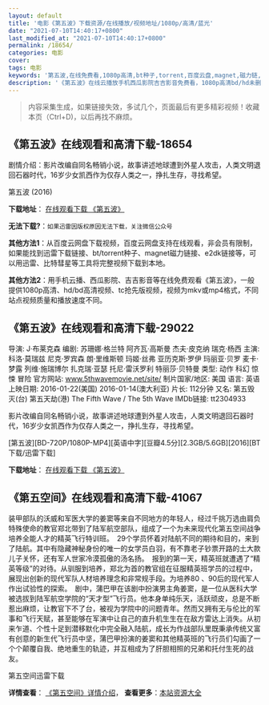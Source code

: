 ```yaml
---
layout: default
title: '电影《第五波》下载资源/在线播放/视频地址/1080p/高清/蓝光'
date: "2021-07-10T14:40:17+0800"
last_modified_at: "2021-07-10T14:40:17+0800"
permalink: /18654/
categories: 电影
cover:
tags: 电影
keywords: '第五波,在线免费看,1080p高清,bt种子,torrent,百度云盘,magnet,磁力链,迅雷下载资源'
description: '《第五波》在线云播放手机西瓜影院吉吉影音免费看，1080p高清bd/hd未删减完整版和tc抢先枪版，mkv/mp4格式，附带bt/torrent种子、magnet/磁力链、百度云盘、网盘资源迅雷下载链接'
---
```


>内容采集生成，如果链接失效，多试几个，页面最后有更多精彩视频！收藏本页（Ctrl+D)，以后再找不麻烦。


## 《第五波》在线观看和高清下载-18654

剧情介绍：影片改编自同名畅销小说，故事讲述地球遭到外星人攻击，人类文明退回石器时代，16岁少女凯西作为仅存人类之一，挣扎生存，寻找希望。


第五波 (2016)

**下载地址**： [在线观看下载 《第五波》](https://www.btbtdy.me/btdy/dy2688.html) 


**无法下载?**：`如果迅雷因版权原因无法下载，关注微信公众号 `

**其他方法1**：从百度云网盘下载视频，百度云网盘支持在线观看，非会员有限制，如果能找到迅雷下载链接、bt/torrent种子、magnet磁力链接、e2dk链接等，可以用迅雷、比特彗星等工具将完整视频下载到本地。

**其他方法2**：用手机云播、西瓜影院、吉吉影音等在线免费观看《第五波》，一般提供1080p高清、hd/bd高清视频、tc抢先版视频，视频为mkv或mp4格式，不同站点视频质量和播放速度不同。


## 《第五波》在线观看和高清下载-29022

导演: J·布莱克森 编剧: 苏珊娜·格兰特 阿齐瓦·高斯曼 杰夫·皮克纳 瑞克·杨西 主演: 科洛·莫瑞兹 尼克·罗宾森 朗·里维斯顿 玛姬·丝弗 亚历克斯·罗伊 玛丽亚·贝罗 麦卡·梦露 列维·施瑞博尔 扎克瑞·亚瑟 托尼·雷沃罗利 特丽莎·贝特曼 类型: 动作 科幻 惊悚 冒险 官方网站: www.5thwavemovie.net/site/ 制片国家/地区: 美国 语言: 英语 上映日期: 2016-01-22(美国) 2016-01-14(澳大利亚) 片长: 112分钟 又名: 第五毁灭(台) 第五天劫(港) The Fifth Wave / The 5th Wave IMDb链接: tt2304933

影片改编自同名畅销小说，故事讲述地球遭到外星人攻击，人类文明退回石器时代，16岁少女凯西作为仅存人类之一，挣扎生存，寻找希望。


[第五波][BD-720P/1080P-MP4][英语中字][豆瓣4.5分][2.3GB/5.6GB][2016][BT下载/迅雷下载]

**下载地址**： [在线观看下载 《第五波》](https://www.btdx8.com/torrent/the_5th_wave_2016.html) 


## 《第五空间》在线观看和高清下载-41067

装甲部队的沃威和军医大学的姜窦等来自不同地方的年轻人，经过千挑万选由肩负特殊使命的教官郑北带到了陆军航空部队，组成了一个为未来现代化第五空间战争培养全能人才的精英飞行特训班。　29个学员怀着对陆航不同的期待和目的，来到了陆航。其中有隐藏神秘身份的唯一的女学员白羽，有不靠老子钞票开路的土大款儿子关怀，还有军人世家冷漠孤傲的汤名扬。　报到的第一天，精英班就遭遇了&ldquo;精英等级”的对待。从驯服到培养，郑北为首的教官组在征服精英班学员的过程中，展现出创新的现代军队人材培养理念和非常规手段。为培养80 、90后的现代军人作出试验性的探索。　剧中，蒲巴甲在该剧中扮演男主角姜窦，是一位从医科大学被选拔到陆军航空学院的“天才型&rdquo;飞行员。他本身单纯乐天，活跃顽皮，总是不断惹出麻烦，让教官下不了台，被视为学院中的问题青年。然而又拥有无与伦比的军事和飞行天赋，甚至能够在军演中让自己的直升机生生在在敌方雷达上消失。从初来乍道、个性十足到潜移默化中完全融入陆航，成长为作战部队里既秉承传统又富有创意的新生代飞行员中坚，蒲巴甲扮演的姜窦和其他精英班的飞行员们勾画了一个个颠覆自我、绝地重生的轨迹，并互相成为了肝胆相照的兄弟和托付生死的战友。


第五空间迅雷下载

**详情查看**： [《第五空间》详情介绍](/movie/41067/)， **查看更多**：[本站资源大全](/movie/t/all/)

